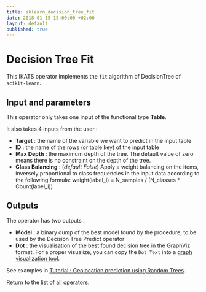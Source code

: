 ```yaml
---
title: sklearn_decision_tree_fit
date: 2018-01-15 15:00:00 +02:00
layout: default
published: true
---
```

# Decision Tree Fit

This IKATS operator implements the `fit` algorithm of DecisionTree of `scikit-learn`.


## Input and parameters

This operator only takes one input of the functional type **Table**.

It also takes 4 inputs from the user :

- **Target** : the name of the variable we want to predict in the input table
- **ID** : the name of the rows (or table key) of the input table
- **Max Depth** : the maximum depth of the tree. The default value of zero means there is no constraint on the depth of the tree.
- **Class Balancing** : (*default False*) Apply a weight balancing on the items, inversely proportional to class frequencies in the input data according to the following formula: weight(label_i) = N_samples / (N_classes * Count(label_i))

## Outputs

The operator has two outputs :

 - **Model** : a binary dump of the best model found by the procedure, to be used by the Decision Tree Predict operator
 - **Dot** : the visualisation of the best found decision tree in the GraphViz format. For a proper visualize, you can copy the `Dot Text` into a [graph visualization tool](http://www.webgraphviz.com/).

See examples in [Tutorial : Geolocation prediction using Random Trees](/doc/tutorials/tuto_ML.html).

Return to the [list of all operators](/operators.html).
